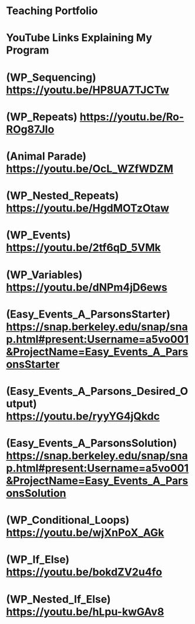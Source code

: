 # Teaching Portfolio
# YouTube Links Explaining My Program
# (WP_Sequencing) https://youtu.be/HP8UA7TJCTw
# (WP_Repeats) https://youtu.be/Ro-ROg87Jlo
# (Animal Parade) https://youtu.be/OcL_WZfWDZM
# (WP_Nested_Repeats) https://youtu.be/HgdMOTzOtaw
# (WP_Events) https://youtu.be/2tf6qD_5VMk
# (WP_Variables) https://youtu.be/dNPm4jD6ews
# (Easy_Events_A_ParsonsStarter) https://snap.berkeley.edu/snap/snap.html#present:Username=a5vo001&ProjectName=Easy_Events_A_ParsonsStarter
# (Easy_Events_A_Parsons_Desired_Output) https://youtu.be/ryyYG4jQkdc
# (Easy_Events_A_ParsonsSolution) https://snap.berkeley.edu/snap/snap.html#present:Username=a5vo001&ProjectName=Easy_Events_A_ParsonsSolution
# (WP_Conditional_Loops) https://youtu.be/wjXnPoX_AGk
# (WP_If_Else) https://youtu.be/bokdZV2u4fo
# (WP_Nested_If_Else) https://youtu.be/hLpu-kwGAv8
